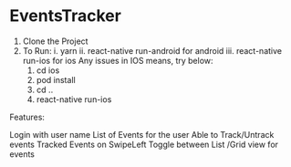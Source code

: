 # EventsTracker

1. Clone the Project
2. To Run: 
  i. yarn
  ii. react-native run-android for android
  iii. react-native run-ios for ios
  Any issues in IOS means, try below:
    1. cd ios
    2. pod install
    3. cd ..
    4. react-native run-ios
    
Features:

Login with user name
List of Events for the user
Able to Track/Untrack events
Tracked Events on SwipeLeft
Toggle between List /Grid view for events
 
